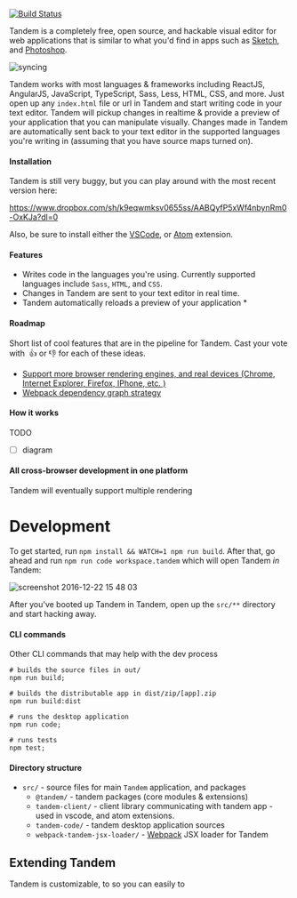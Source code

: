 [![Build Status](https://travis-ci.com/crcn/tandem.svg?token=36W5GEcyRPyiCuMVDHBJ&branch=master)](https://travis-ci.com/crcn/tandem)

Tandem is a completely free, open source, and hackable visual editor for web applications that is similar to what you'd find in apps such as [Sketch](https://www.sketchapp.com/), and [Photoshop](http://www.adobe.com/products/photoshop.html). 

![syncing](https://cloud.githubusercontent.com/assets/757408/21443430/c412ff9a-c86a-11e6-9e36-71df05a94ea0.gif)

Tandem works with most languages & frameworks including ReactJS, AngularJS, JavaScript, TypeScript, Sass, Less, HTML, CSS, and more. Just open up any `index.html` file or url in Tandem and start writing code in your text editor. Tandem will
pickup changes in realtime & provide a preview of your application that you can manipulate visually. Changes made in Tandem are automatically sent
back to your text editor in the supported languages you're writing in (assuming that you have source maps turned on).

#### Installation

Tandem is still very buggy, but you can play around with the most recent version here: 

https://www.dropbox.com/sh/k9eqwmksv0655ss/AABQyfP5xWf4nbynRm0-OxKJa?dl=0

Also, be sure to install either the [VSCode](https://marketplace.visualstudio.com/items?itemName=tandemcode.tandem-vscode-extension), or [Atom](https://atom.io/packages/atom-tandem-extension) extension.

#### Features

- Writes code in the languages you're using. Currently supported languages include `Sass`, `HTML`, and `CSS`.
- Changes in Tandem are sent to your text editor in real time.
- Tandem automatically reloads a preview of your application *

#### Roadmap

Short list of cool features that are in the pipeline for Tandem. Cast your vote with  👍 or 👎 for each of these ideas.

- [Support more browser rendering engines, and real devices (Chrome, Internet Explorer, Firefox, IPhone, etc. )](https://github.com/tandemcode/tandem/issues/386)
- [Webpack dependency graph strategy](https://github.com/tandemcode/tandem/issues/387)

#### How it works

TODO
- [ ] diagram

#### All cross-browser development in one platform

Tandem will eventually support multiple rendering 

#### 


# Development

To get started, run `npm install && WATCH=1 npm run build`. After that, go ahead and run `npm run code workspace.tandem` which will open Tandem *in* Tandem:

![screenshot 2016-12-22 15 48 03](https://cloud.githubusercontent.com/assets/757408/22388273/ce17a5e0-e4ad-11e6-9327-7d7ba3dc95bf.png)

After you've booted up Tandem in Tandem, open up the `src/**` directory and start hacking away.

#### CLI commands

Other CLI commands that may help with the dev process

```
# builds the source files in out/
npm run build;  

# builds the distributable app in dist/zip/[app].zip
npm run build:dist 

# runs the desktop application
npm run code;  

# runs tests
npm test; 
```

#### Directory structure

- `src/` - source files for main `Tandem` application, and packages
  - `@tandem/` - tandem packages (core modules & extensions)
  - `tandem-client/` - client library communicating with tandem app - used in vscode, and atom extensions.
  - `tandem-code/` - tandem desktop application sources
  - `webpack-tandem-jsx-loader/` - [Webpack](//webpack.js.org) JSX loader for Tandem

## Extending Tandem

Tandem is customizable, to so you can easily to 